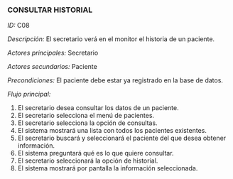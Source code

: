 ### **CONSULTAR HISTORIAL**
*ID:* C08	

*Descripción:* El secretario verá en el monitor el historia de un paciente.

*Actores principales:* Secretario       

*Actores secundarios:* Paciente

*Precondiciones:*
El paciente debe estar ya registrado en la base de datos.

*Flujo principal:*
1. El secretario desea consultar los datos de un paciente.
2. El secretario selecciona el menú de pacientes.
3. El secretario selecciona la opción de consultas.
4. El sistema mostrará una lista con todos los pacientes existentes.
5. El secretario buscará y seleccionará el paciente del que desea obtener información.
6. El sistema preguntará qué es lo que quiere consultar.
7. El secretario seleccionará la opción de historial.
8. El sistema mostrará por pantalla la información seleccionada.
